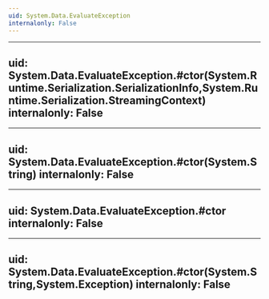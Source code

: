 ```yaml
---
uid: System.Data.EvaluateException
internalonly: False
---
```


---
uid: System.Data.EvaluateException.#ctor(System.Runtime.Serialization.SerializationInfo,System.Runtime.Serialization.StreamingContext)
internalonly: False
---

---
uid: System.Data.EvaluateException.#ctor(System.String)
internalonly: False
---

---
uid: System.Data.EvaluateException.#ctor
internalonly: False
---

---
uid: System.Data.EvaluateException.#ctor(System.String,System.Exception)
internalonly: False
---
